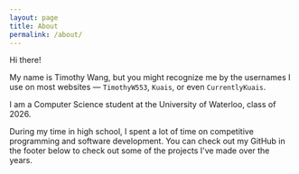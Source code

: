 ```yaml
---
layout: page
title: About
permalink: /about/
---
```


Hi there!

My name is Timothy Wang, but you might recognize me by the usernames I use on most websites — `TimothyW553`, `Kuais`, or even `CurrentlyKuais`.

I am a Computer Science student at the University of Waterloo, class of 2026.

During my time in high school, I spent a lot of time on competitive programming and software development. You can check out my GitHub in the footer below to check out some of the projects I've made over the years.